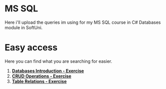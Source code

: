 # MS SQL

Here i'll upload the queries im using for my MS SQL course in C# Databases module in SoftUni.

# Easy access

Here you can find what you are searching for easier.

1. [**Databases Introduction - Exercise**](https://github.com/StanchosCodes/SoftUni-MS-SQL/tree/main/Databases%20Introduction%20Exercise)
2. [**CRUD Operations - Exercise**](https://github.com/StanchosCodes/SoftUni-MS-SQL/tree/main/CRUD%20Exercise)
3. [**Table Relations - Exercise**](https://github.com/StanchosCodes/SoftUni-MS-SQL/tree/main/Table%20Relations%20Exercise)
